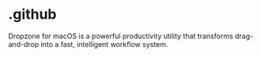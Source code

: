 # .github
Dropzone for macOS is a powerful productivity utility that transforms drag-and-drop into a fast, intelligent workflow system.
